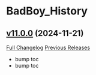 # BadBoy_History

## [v11.0.0](https://github.com/funkydude/BadBoy_History/tree/v11.0.0) (2024-11-21)
[Full Changelog](https://github.com/funkydude/BadBoy_History/compare/v10.2.6...v11.0.0) [Previous Releases](https://github.com/funkydude/BadBoy_History/releases)

- bump toc  
- bump toc  
